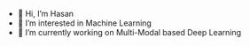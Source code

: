 - 👋 Hi, I’m Hasan
- 👀 I’m interested in Machine Learning
- 🌱 I’m currently working on Multi-Modal based Deep Learning
<!-- - 📫 Reach me @ hasanfarooq1101@gmail.com -->

<!---
hasan-farooq/hasan-farooq is a ✨ special ✨ repository because its `README.md` (this file) appears on your GitHub profile.
You can click the Preview link to take a look at your changes.
--->

